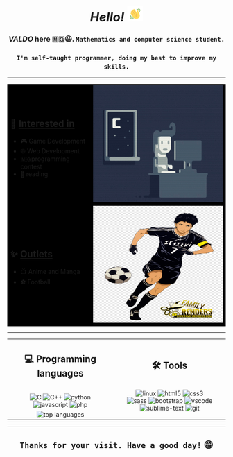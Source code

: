 <h1 align="center"><em>Hello!</em> <img src="assets/wave.gif" alt="hand wave" width="36" height="36"></h1>
<h3 align="center"><b><em>VALDO</em></b> here 🇲🇬️😃️. <code>Mathematics and computer science student.</code></h3>
<h3 align="center"><code>I'm self-taught programmer, doing my best to improve my skills.</code></h3>
<hr>
<table align="center" style="background-color: black;">
    <tr>
        <td>
            <h2>🔭️  <u><b>Interested in</b></u></h2>
            <ul>
                <li>🎮️ Game Development</li>
                <li>🌐️ Web Development</li>
                <li>🇲🇬programming contest</li>
                <li>📖 reading</li>
            </ul>
        </td>
        <td><img src="assets/coding.gif" alt="coding" width=360 height=270></td>
    </tr>
    <tr>
        <td>
            <h2>✨️ <u><b>Outlets</b></u></h2>
            <ul>
                <li>📺️ Anime and Manga</li>
                <li>⚽ Football</li>
            </ul>
        </td>
<td><img src="assets/foot.png" alt="coding" width=360 height=270></td>
    </tr>
</table>
<hr>
<table align="center">
    <tr>
        <td>
            <h2 align="center">💻️  <b>Programming languages</b></h2><br>
            <div align="center">
            <img src="https://img.shields.io/badge/c-%2300599C.svg?style=for-the-badge&logo=c&logoColor=white" alt="C">
            <img src="https://img.shields.io/badge/c++-%2300599C.svg?style=for-the-badge&logo=c%2B%2B&logoColor=white" alt="C++">
            <img src="https://img.shields.io/badge/python-3670A0?style=for-the-badge&logo=python&logoColor=ffdd54" alt="python">
            </div><div align="center">
            <img src="https://img.shields.io/badge/javascript-%23323330.svg?style=for-the-badge&logo=javascript&logoColor=%23F7DF1E" alt="javascript">
            <img src="https://img.shields.io/badge/php-%23777BB4.svg?style=for-the-badge&logo=php&logoColor=white" alt="php">
            </div>
        </td>
        <td rowspan="2">
            <h2 align="center">🛠️ <b>Tools</b></h2><br>
            <div align="center">
            <img src="https://img.shields.io/badge/Linux-FCC624?style=for-the-badge&logo=linux&logoColor=black" alt="linux">
            <img src="https://img.shields.io/badge/html5-%23E34F26.svg?style=for-the-badge&logo=html5&logoColor=white" alt="html5">
            <img src="https://img.shields.io/badge/css3-%231572B6.svg?style=for-the-badge&logo=css3&logoColor=white" alt="css3">
            </div><div align="center">
            <img src="https://img.shields.io/badge/django-black.svg?style=for-the-badge&logo=django&logoColor=white" alt="sass">
            <img src="https://img.shields.io/badge/bootstrap-%23563D7C.svg?style=for-the-badge&logo=bootstrap&logoColor=white" alt="bootstrap">
            <img src="https://img.shields.io/badge/VSCode-0078d7.svg?style=for-the-badge&logo=visual-studio-code&logoColor=white" alt="vscode">
            <img src="https://img.shields.io/badge//-ReactJs-blue?logo=react&logoColor=gray" alt="sublime-text">
            <img src="https://img.shields.io/badge/git-%23F05033.svg?style=for-the-badge&logo=git&logoColor=white" alt="git">
            </div>
        </td>
    </tr>
    <tr>
        <td align="center"><img src="https://github-readme-stats.vercel.app/api/top-langs/?username=valdoth&theme=tokyonight&layout=compact&langs_count=5" alt="top languages"></td>
    </tr>
</table>
<hr>
<h2 align="center"><code>Thanks for your visit. Have a good day!</code> 😁️</h1>
